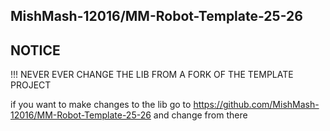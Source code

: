## MishMash-12016/MM-Robot-Template-25-26

## NOTICE
!!! NEVER EVER CHANGE THE LIB FROM A FORK OF THE TEMPLATE PROJECT


if you want to make changes to the lib go to https://github.com/MishMash-12016/MM-Robot-Template-25-26 and change from there
